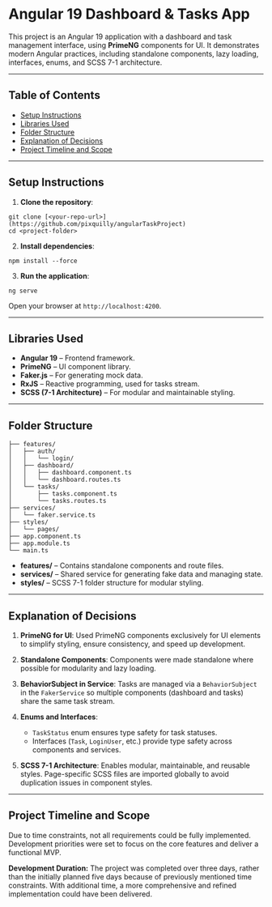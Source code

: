 # Angular 19 Dashboard & Tasks App

This project is an Angular 19 application with a dashboard and task management interface, using **PrimeNG** components for UI. It demonstrates modern Angular practices, including standalone components, lazy loading, interfaces, enums, and SCSS 7-1 architecture.

---

## Table of Contents

* [Setup Instructions](#setup-instructions)
* [Libraries Used](#libraries-used)
* [Folder Structure](#folder-structure)
* [Explanation of Decisions](#explanation-of-decisions)
* [Project Timeline and Scope](#project-timeline-and-scope)

---

## Setup Instructions

1. **Clone the repository**:

```
git clone [<your-repo-url>](https://github.com/pixquilly/angularTaskProject)
cd <project-folder>
```

2. **Install dependencies**:

```
npm install --force 
```

3. **Run the application**:

```
ng serve
```

Open your browser at `http://localhost:4200`.

---

## Libraries Used

* **Angular 19** – Frontend framework.
* **PrimeNG** – UI component library.
* **Faker.js** – For generating mock data.
* **RxJS** – Reactive programming, used for tasks stream.
* **SCSS (7-1 Architecture)** – For modular and maintainable styling.

---

## Folder Structure

```
├── features/
│   ├── auth/
│   │   └── login/
│   ├── dashboard/
│   │   ├── dashboard.component.ts
│   │   └── dashboard.routes.ts
│   └── tasks/
│       ├── tasks.component.ts
│       └── tasks.routes.ts
├── services/
│   └── faker.service.ts
├── styles/
│   └── pages/
├── app.component.ts
├── app.module.ts
└── main.ts
```

* **features/** – Contains standalone components and route files.
* **services/** – Shared service for generating fake data and managing state.
* **styles/** – SCSS 7-1 folder structure for modular styling.

---

## Explanation of Decisions

1. **PrimeNG for UI**:
   Used PrimeNG components exclusively for UI elements to simplify styling, ensure consistency, and speed up development.

2. **Standalone Components**:
   Components were made standalone where possible for modularity and lazy loading.

3. **BehaviorSubject in Service**:
   Tasks are managed via a `BehaviorSubject` in the `FakerService` so multiple components (dashboard and tasks) share the same task stream.

4. **Enums and Interfaces**:

   * `TaskStatus` enum ensures type safety for task statuses.
   * Interfaces (`Task`, `LoginUser`, etc.) provide type safety across components and services.

5. **SCSS 7-1 Architecture**:
   Enables modular, maintainable, and reusable styles. Page-specific SCSS files are imported globally to avoid duplication issues in component styles.

---

## Project Timeline and Scope

Due to time constraints, not all requirements could be fully implemented.
Development priorities were set to focus on the core features and deliver a functional MVP.

**Development Duration:** The project was completed over three days, rather than the initially planned five days because of previously mentioned time constraints.
With additional time, a more comprehensive and refined implementation could have been delivered.
